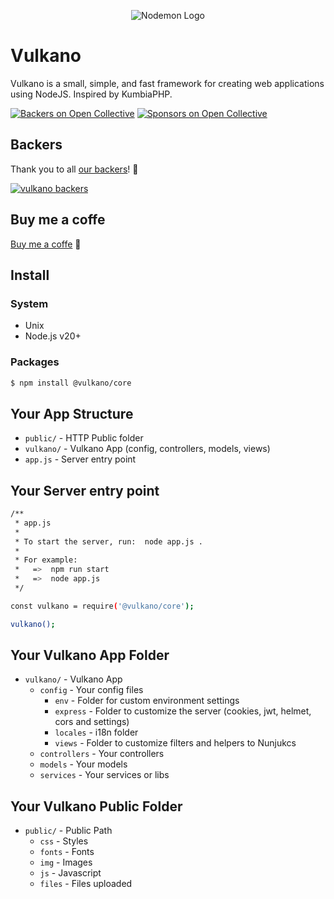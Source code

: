 <p align="center">
  <img src="https://avatars.githubusercontent.com/u/42077334?s=200&v=4" alt="Nodemon Logo">
</p>

# Vulkano

Vulkano is a small, simple, and fast framework for creating web applications using NodeJS. Inspired by KumbiaPHP.

[![Backers on Open Collective](https://opencollective.com/vulkanojs/backers/badge.svg)](#backers)
[![Sponsors on Open Collective](https://opencollective.com/vulkanojs/sponsors/badge.svg)](#sponsors)

## Backers

Thank you to all [our backers](https://opencollective.com/vulkanojs#backer)! 🙏

[![vulkano backers](https://opencollective.com/vulkanojs/tiers/backer.svg?avatarHeight=50)](https://opencollective.com/vulkanojs#backers)


## Buy me a coffe

[Buy me a coffe](https://buymeacoffee.com/argordmel) 🙏

## Install

### System

- Unix
- Node.js v20+

### Packages

```bash
$ npm install @vulkano/core
```

## Your App Structure

- `public/` - HTTP Public folder
- `vulkano/` - Vulkano App (config, controllers, models, views)
- `app.js` - Server entry point

## Your Server entry point

```bash
/**
 * app.js
 *
 * To start the server, run: ⁠ node app.js ⁠.
 *
 * For example:
 *   => ⁠ npm run start ⁠
 *   => ⁠ node app.js ⁠
 */

const vulkano = require('@vulkano/core');

vulkano(); ⁠
```


## Your Vulkano App Folder

- `vulkano/` - Vulkano App
  - `config` - Your config files
    - `env` - Folder for custom environment settings
    - `express` - Folder to customize the server (cookies, jwt, helmet, cors and settings)
    - `locales` - i18n folder
    - `views` - Folder to customize filters and helpers to Nunjukcs
  - `controllers` - Your controllers
  - `models` - Your models
  - `services` - Your services or libs

## Your Vulkano Public Folder

- `public/` - Public Path
  - `css` - Styles
  - `fonts` - Fonts
  - `img` - Images
  - `js` - Javascript
  - `files` - Files uploaded
